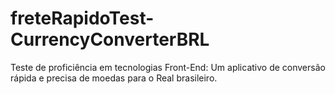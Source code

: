 # freteRapidoTest-CurrencyConverterBRL
Teste de proficiência em tecnologias Front-End: Um aplicativo de conversão rápida e precisa de moedas para o Real brasileiro.
